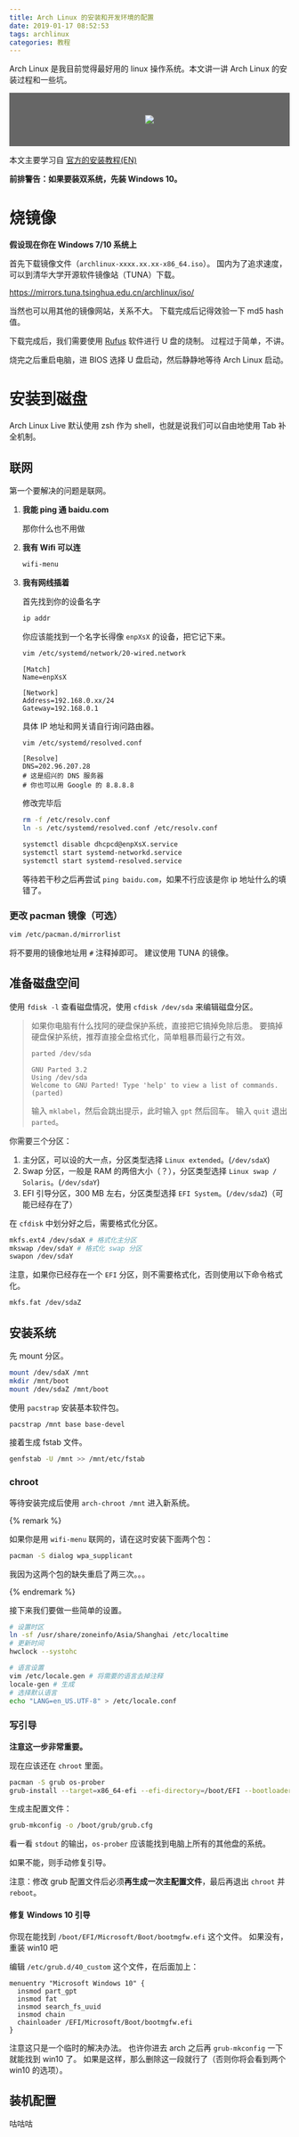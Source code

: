 ```yaml
---
title: Arch Linux 的安装和开发环境的配置
date: 2019-01-17 08:52:53
tags: archlinux
categories: 教程
---
```


Arch Linux 是我目前觉得最好用的 linux 操作系统。本文讲一讲 Arch Linux 的安装过程和一些坑。

<div style="text-align:center;background-color:#666;padding:40px 0;"><img src="https://wiki.archlinux.org/extensions/ArchLinux/modules/archnavbar/archlogo.svg?29b1c"></div>

本文主要学习自 [官方的安装教程(EN)](https://wiki.archlinux.org/index.php/installation_guide)

**前排警告：如果要装双系统，先装 Windows 10。**

# 烧镜像

**假设现在你在 Windows 7/10 系统上**

首先下载镜像文件（`archlinux-xxxx.xx.xx-x86_64.iso`）。
国内为了追求速度，可以到清华大学开源软件镜像站（TUNA）下载。

<https://mirrors.tuna.tsinghua.edu.cn/archlinux/iso/>

当然也可以用其他的镜像网站，关系不大。
下载完成后记得效验一下 md5 hash 值。

下载完成后，我们需要使用 [Rufus](https://rufus.ie/) 软件进行 U 盘的烧制。
过程过于简单，不讲。

烧完之后重启电脑，进 BIOS 选择 U 盘启动，然后静静地等待 Arch Linux 启动。

# 安装到磁盘

Arch Linux Live 默认使用 zsh 作为 shell，也就是说我们可以自由地使用 Tab 补全机制。

## 联网

第一个要解决的问题是联网。

1. **我能 ping 通 baidu.com**

   那你什么也不用做

2. **我有 Wifi 可以连**

   ```bash
   wifi-menu
   ```

3. **我有网线插着**

   首先找到你的设备名字

   ```bash
   ip addr
   ```

   你应该能找到一个名字长得像 `enpXsX` 的设备，把它记下来。

   ```bash
   vim /etc/systemd/network/20-wired.network
   ```

   ```plain
   [Match]
   Name=enpXsX

   [Network]
   Address=192.168.0.xx/24
   Gateway=192.168.0.1
   ```

   具体 IP 地址和网关请自行询问路由器。

   ```bash
   vim /etc/systemd/resolved.conf
   ```

   ```plain
   [Resolve]
   DNS=202.96.207.28
   # 这是绍兴的 DNS 服务器
   # 你也可以用 Google 的 8.8.8.8
   ```

   修改完毕后

   ```bash
   rm -f /etc/resolv.conf
   ln -s /etc/systemd/resolved.conf /etc/resolv.conf

   systemctl disable dhcpcd@enpXsX.service
   systemctl start systemd-networkd.service
   systemctl start systemd-resolved.service
   ```

   等待若干秒之后再尝试 `ping baidu.com`，如果不行应该是你 ip 地址什么的填错了。

### 更改 pacman 镜像（可选）

```bash
vim /etc/pacman.d/mirrorlist
```

将不要用的镜像地址用 `#` 注释掉即可。
建议使用 TUNA 的镜像。

## 准备磁盘空间

使用 `fdisk -l` 查看磁盘情况，使用 `cfdisk /dev/sda` 来编辑磁盘分区。

> 如果你电脑有什么找阿的硬盘保护系统，直接把它搞掉免除后患。
> 要搞掉硬盘保护系统，推荐直接全盘格式化，简单粗暴而最行之有效。
>
> ```bash
> parted /dev/sda
> ```
>
> ```plain
> GNU Parted 3.2
> Using /dev/sda
> Welcome to GNU Parted! Type 'help' to view a list of commands.
> (parted)
> ```
>
> 输入 `mklabel`，然后会跳出提示，此时输入 `gpt` 然后回车。
> 输入 `quit` 退出 `parted`。

你需要三个分区：

1. 主分区，可以设的大一点，分区类型选择 `Linux extended`。(`/dev/sdaX`)
2. Swap 分区，一般是 RAM 的两倍大小（？），分区类型选择 `Linux swap / Solaris`。(`/dev/sdaY`)
3. EFI 引导分区，300 MB 左右，分区类型选择 `EFI System`。(`/dev/sdaZ`)（可能已经存在了）

在 `cfdisk` 中划分好之后，需要格式化分区。

```bash
mkfs.ext4 /dev/sdaX # 格式化主分区
mkswap /dev/sdaY # 格式化 swap 分区
swapon /dev/sdaY
```

注意，如果你已经存在一个 `EFI` 分区，则不需要格式化，否则使用以下命令格式化。

``` bash
mkfs.fat /dev/sdaZ
```

## 安装系统

先 mount 分区。

```bash
mount /dev/sdaX /mnt
mkdir /mnt/boot
mount /dev/sdaZ /mnt/boot
```

使用 `pacstrap` 安装基本软件包。

```bash
pacstrap /mnt base base-devel
```

接着生成 fstab 文件。

```bash
genfstab -U /mnt >> /mnt/etc/fstab
```

### chroot

等待安装完成后使用 `arch-chroot /mnt` 进入新系统。

{% remark %}

如果你是用 `wifi-menu` 联网的，请在这时安装下面两个包：

```bash
pacman -S dialog wpa_supplicant
```

<span class="truth" title="mdzz">我因为这两个包的缺失重启了两三次。。。</span>

{% endremark %}

接下来我们要做一些简单的设置。

```bash
# 设置时区
ln -sf /usr/share/zoneinfo/Asia/Shanghai /etc/localtime
# 更新时间
hwclock --systohc

# 语言设置
vim /etc/locale.gen # 将需要的语言去掉注释
locale-gen # 生成
# 选择默认语言
echo "LANG=en_US.UTF-8" > /etc/locale.conf
```

### 写引导

**注意这一步非常重要。**

现在应该还在 `chroot` 里面。

```bash
pacman -S grub os-prober
grub-install --target=x86_64-efi --efi-directory=/boot/EFI --bootloader-id=grub
```

生成主配置文件：

```bash
grub-mkconfig -o /boot/grub/grub.cfg
```

看一看 `stdout` 的输出，`os-prober` 应该能找到电脑上所有的其他盘的系统。

如果不能，则手动修复引导。

注意：修改 grub 配置文件后必须**再生成一次主配置文件**，最后再退出 `chroot` 并 `reboot`。

#### 修复 Windows 10 引导

你现在能找到 `/boot/EFI/Microsoft/Boot/bootmgfw.efi` 这个文件。
<span class="truth">如果没有，重装 win10 吧</span>

编辑 `/etc/grub.d/40_custom` 这个文件，在后面加上：

```plain
menuentry "Microsoft Windows 10" {
  insmod part_gpt
  insmod fat
  insmod search_fs_uuid
  insmod chain
  chainloader /EFI/Microsoft/Boot/bootmgfw.efi
}
```

注意这只是一个临时的解决办法。
也许你进去 arch 之后再 `grub-mkconfig` 一下就能找到 win10 了。
如果是这样，那么删除这一段就行了（否则你将会看到两个 win10 的选项）。

## 装机配置

咕咕咕

